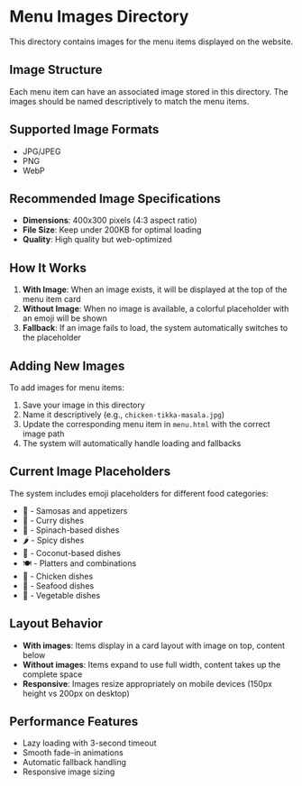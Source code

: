 # Menu Images Directory

This directory contains images for the menu items displayed on the website.

## Image Structure

Each menu item can have an associated image stored in this directory. The images should be named descriptively to match the menu items.

## Supported Image Formats

- JPG/JPEG
- PNG
- WebP

## Recommended Image Specifications

- **Dimensions**: 400x300 pixels (4:3 aspect ratio)
- **File Size**: Keep under 200KB for optimal loading
- **Quality**: High quality but web-optimized

## How It Works

1. **With Image**: When an image exists, it will be displayed at the top of the menu item card
2. **Without Image**: When no image is available, a colorful placeholder with an emoji will be shown
3. **Fallback**: If an image fails to load, the system automatically switches to the placeholder

## Adding New Images

To add images for menu items:

1. Save your image in this directory
2. Name it descriptively (e.g., `chicken-tikka-masala.jpg`)
3. Update the corresponding menu item in `menu.html` with the correct image path
4. The system will automatically handle loading and fallbacks

## Current Image Placeholders

The system includes emoji placeholders for different food categories:
- 🥟 - Samosas and appetizers
- 🍛 - Curry dishes
- 🥬 - Spinach-based dishes
- 🌶️ - Spicy dishes
- 🥥 - Coconut-based dishes
- 🍽️ - Platters and combinations
- 🐔 - Chicken dishes
- 🦐 - Seafood dishes
- 🥦 - Vegetable dishes

## Layout Behavior

- **With images**: Items display in a card layout with image on top, content below
- **Without images**: Items expand to use full width, content takes up the complete space
- **Responsive**: Images resize appropriately on mobile devices (150px height vs 200px on desktop)

## Performance Features

- Lazy loading with 3-second timeout
- Smooth fade-in animations
- Automatic fallback handling
- Responsive image sizing